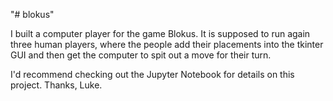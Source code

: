 "# blokus" 

I built a computer player for the game Blokus. It is supposed to run again three human players, where the people add their placements into the tkinter GUI and then get the computer to spit out a move for their turn.

I'd recommend checking out the Jupyter Notebook for details on this project. Thanks, Luke.

